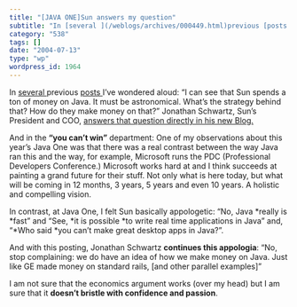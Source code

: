 ```yaml
---
title: "[JAVA ONE]Sun answers my question"
subtitle: "In [several ](/weblogs/archives/000449.html)previous [posts ](/weblogs/archives/000446.html)I’ve won..."
category: "538"
tags: []
date: "2004-07-13"
type: "wp"
wordpress_id: 1964
---
```

In [several ](/weblogs/archives/000449.html)previous [posts ](/weblogs/archives/000446.html)I’ve wondered aloud: “I can see that Sun spends a ton of money on Java. It must be astronomical. What’s the strategy behind that? How do they make money on that?”
Jonathan Schwartz, Sun’s President and COO, [answers that question directly in his new Blog.](http://blogs.sun.com/roller/page/jonathan/20040712)

And in the **“you can’t win”** department: One of my observations about this year’s Java One was that there was a real contrast between the way Java ran this and the way, for example, Microsoft runs the PDC (Professional Developers Conference.) Microsoft works hard at and I think succeeds at painting a grand future for their stuff. Not only what is here today, but what will be coming in 12 months, 3 years, 5 years and even 10 years. A holistic and compelling vision.

In contrast, at Java One, I felt Sun basically appologetic: “No, Java *really is *fast” and “See, *it is possible *to write real time applications in Java” and, “*Who said *you can’t make great desktop apps in Java?”.

And with this posting, Jonathan Schwartz **continues this appologia**: “No, stop complaining: we do have an idea of how we make money on Java. Just like GE made money on standard rails, [and other parallel examples]”

I am not sure that the economics argument works (over my head) but I am sure that it **doesn’t bristle with confidence and passion**.